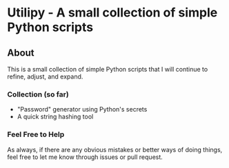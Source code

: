 # Utilipy - A small collection of simple Python scripts
## About
This is a small collection of simple Python scripts that I will continue to refine, adjust, and expand.

### Collection (so far)
* "Password" generator using Python's secrets
* A quick string hashing tool

### Feel Free to Help 
As always, if there are any obvious mistakes or better ways of doing things, feel free to let me know through issues or
pull request.
